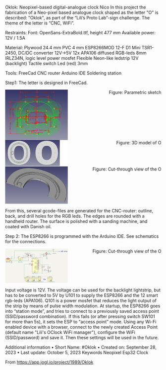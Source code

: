 Oklok: Neopixel-based digital-analogue clock
Nico
In this project the fabrication of a Neo-pixel based analogue clock shaped as the letter "O" is described: "Oklok", as part of the “Lili’s Proto Lab”-sign challenge. The theme of the letter is “CNC, WiFi”.

Restraints:
Font: OpenSans-ExtraBold.ttf, height 477 mm
Available power: 12V / 1.5A
 
Material:
Plywood 24.4 mm 
PVC 4 mm
ESP8266MOD 12-F D1 Mini
TSR1-2450, DC/DC converter 12V->5V
12x APA106 diffused RGB-leds 8mm
IRLZ34N, logic level power mosfet
Flexible Neon-like ledstrip 12V (backlight) 
Tactile switch
Led (red) 3mm
 
Tools:
FreeCad
CNC router
Arduino IDE
Soldering station

Step1:
The letter is designed in FreeCad.
 
<div style="display: flex; justify-content: space-between;">
  <img src="./pictures/8-param.png" alt="Image 1" style="width: 40%;"/>
  <figcaption>Figure: Parametric sketch<figcaption>
</div>

<div style="display: flex; justify-content: space-between;">
  <img src="./pictures/8-design.png" alt="Image 1" style="width: 40%;"/>
  <figcaption>Figure: 3D model of O<figcaption>
</div>

<div style="display: flex; justify-content: space-between;">
  <img src="./pictures/8-cut_through.png" alt="Image 1" style="width: 40%;"/>
  <figcaption>Figure: Cut-through view of the O<figcaption>
</div>

From this, several gcode-files are generated for the CNC-router: outline, back, and drill holes for the RGB leds.
The edges are rounded with a handheld router.
The surface is polished with a sanding machine, and coated with Danish oil.
 
Step 2:
The ESP8266 is programmed with the Arduino IDE.
See schematics for the connections.

<div style="display: flex; justify-content: space-between;">
  <img src="./pictures/8-electronic diagram.jpg" alt="Image 1" style="width: 40%;"/>
  <figcaption>Figure: Cut-through view of the O<figcaption>
</div>

Input voltage is 12V.
The voltage can be used for the backlight lightstrip, but has to be converted to 5V by U101 to supply the ESP8266 and the 12 smart rgb-leds (APA106).
Q101 is a power mosfet that reduces the light output of the strip by means of pulse width modulation.
At startup, the ESP8266 goes into “station mode”, and tries to connect to a previously saved access point (SSID/password combination).
If this fails (or after pressing switch SW101 for more than 5s), it sets the ESP to “access point” mode. Using any Wi-Fi enabled device with a browser, connect to the newly created Access Point (default name "Lili's OClock WiFi manager"), configure the WiFi (SSID/password) and save it. Then these settings will be used in the future.

Additional information
	• Short Name: #Oklok
	• Created on: September 28, 2023
	• Last update: October 5, 2023
Keywords
Neopixel
Esp32
Clock

From <https://app.jogl.io/project/1989/Oklok> 
